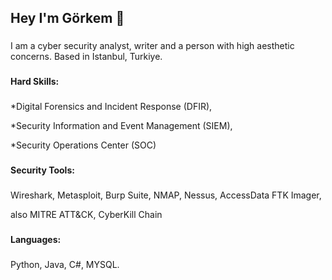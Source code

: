 <h2 align="left">Hey I'm Görkem 👋</h2>

###

<p align="left"> I am a cyber security analyst, writer and a person with high aesthetic concerns. Based in Istanbul, Turkiye. </p>

###

<h4 align="left">Hard Skills: </h4>

###

<p> *Digital Forensics and Incident Response (DFIR), </p>
<p> *Security Information and Event Management (SIEM), </p>
<p> *Security Operations Center (SOC) </p>

###

<h4 align="left"> Security Tools: </h4>

###

<p> Wireshark, Metasploit, Burp Suite, NMAP, Nessus, AccessData FTK Imager, </p>
<p> also MITRE ATT&CK, CyberKill Chain </p>

###


<h4 align="left">Languages: </h4>

###

Python, Java, C#, MYSQL.

###


